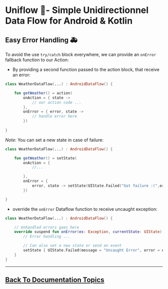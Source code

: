 
# Uniflow 🦄- Simple Unidirectionnel Data Flow for Android & Kotlin

## Easy Error Handling 🚑

To avoid the use `try/catch` block everywhere, we can provide an `onError` fallback function to our Action: 

- By providing a second function passed to the action block, that receive an error:

```kotlin
class WeatherDataFlow(...) : AndroidDataFlow() {

    fun getWeather() = action(
        onAction = { state -> 
            // our action code ...
        }, 
        onError = { error, state -> 
            // handle error here 
        })
    
}
```

_Note_: You can set a new state in case of failure:

```kotlin
class WeatherDataFlow(...) : AndroidDataFlow() {

    fun getWeather() = setState(
        onAction = {
            //...

        }, 
        onError = { 
            error, state -> setState(UIState.Failed("Got failure :(",error,state))
        })

}
```

- override the `onError` Dataflow function to receive uncaught exception:

```kotlin
class WeatherDataFlow(...) : AndroidDataFlow() {

    // Unhandled errors goes here
    override suspend fun onError(ex: Exception, currentState: UIState) {
        // Error handling ...

        // Can also set a new state or send an event
        setState { UIState.Failed(message = "Uncaught Error", error = ex)}
    }
}
```

----

## [Back To Documentation Topics](../README.md#getting-started--documentation-)


